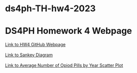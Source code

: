 # ds4ph-TH-hw4-2023

<H1> DS4PH Homework 4 Webpage </H1>
        <a href = "https://thuang59.github.io/ds4ph-TH-hw4-2023/"> Link to HW4 GitHub Webpage </a>
        <br>
        <br>
        <a href = "https://thuang59.github.io/ds4ph-TH-hw4-2023/Sankey.html"> Link to Sankey Diagram </a>
        <br>
        <br>
        <a href = "https://thuang59.github.io/ds4ph-TH-hw4-2023/Scatter.html"> Link to Average Number of Opiod Pills by Year Scatter Plot </a>
